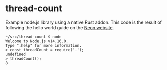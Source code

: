 # thread-count

Example node.js library using a native Rust addon. This code is the result of
following the hello world guide on the [Neon website].

[Neon website]: https://neon-bindings.com/docs/hello-world

```
~/src/thread-count $ node
Welcome to Node.js v14.16.0.
Type ".help" for more information.
> const threadCount = require('.');
undefined
> threadCount();
8
```
